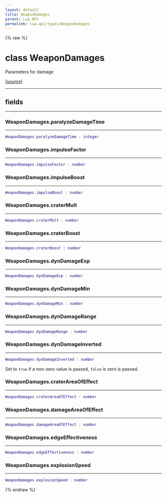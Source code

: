 ```yaml
---
layout: default
title: WeaponDamages
parent: Lua API
permalink: lua-api/types/WeaponDamages
---
```


{% raw %}

# class WeaponDamages





Parameters for damage

[<a href="https://github.com/rhys-vdw/RecoilEngine/blob/39a0440f8b3d03a340a3db9cfeb2e589c3e7d595/rts/Lua/LuaSyncedCtrl.cpp#L2410-L2427" target="_blank">source</a>]







---



## fields
---

### WeaponDamages.paralyzeDamageTime
---
```lua
WeaponDamages.paralyzeDamageTime : integer
```










### WeaponDamages.impulseFactor
---
```lua
WeaponDamages.impulseFactor : number
```










### WeaponDamages.impulseBoost
---
```lua
WeaponDamages.impulseBoost : number
```










### WeaponDamages.craterMult
---
```lua
WeaponDamages.craterMult : number
```










### WeaponDamages.craterBoost
---
```lua
WeaponDamages.craterBoost : number
```










### WeaponDamages.dynDamageExp
---
```lua
WeaponDamages.dynDamageExp : number
```










### WeaponDamages.dynDamageMin
---
```lua
WeaponDamages.dynDamageMin : number
```










### WeaponDamages.dynDamageRange
---
```lua
WeaponDamages.dynDamageRange : number
```










### WeaponDamages.dynDamageInverted
---
```lua
WeaponDamages.dynDamageInverted : number
```



Set to `true` if a non-zero value is passed, `false` is zero is passed.








### WeaponDamages.craterAreaOfEffect
---
```lua
WeaponDamages.craterAreaOfEffect : number
```










### WeaponDamages.damageAreaOfEffect
---
```lua
WeaponDamages.damageAreaOfEffect : number
```










### WeaponDamages.edgeEffectiveness
---
```lua
WeaponDamages.edgeEffectiveness : number
```










### WeaponDamages.explosionSpeed
---
```lua
WeaponDamages.explosionSpeed : number
```












{% endraw %}